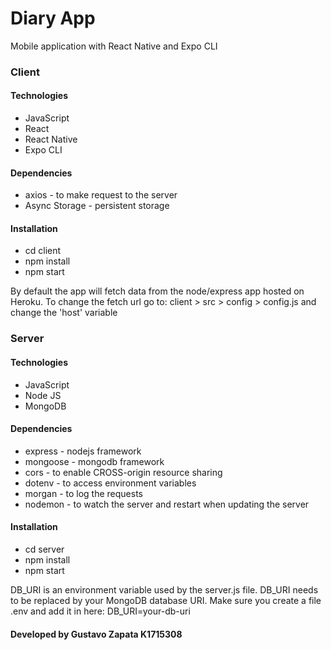 # Diary App

Mobile application with React Native and Expo CLI

### Client

#### Technologies
- JavaScript
- React
- React Native
- Expo CLI

#### Dependencies
- axios - to make request to the server
- Async Storage - persistent storage

#### Installation
- cd client
- npm install
- npm start

By default the app will fetch data from the node/express app hosted on Heroku.
To change the fetch url go to: client > src > config > config.js and change the 'host' variable

### Server

#### Technologies
- JavaScript
- Node JS
- MongoDB

#### Dependencies
- express - nodejs framework
- mongoose - mongodb framework
- cors - to enable CROSS-origin resource sharing
- dotenv - to access environment variables
- morgan - to log the requests
- nodemon - to watch the server and restart when updating the server

#### Installation
- cd server
- npm install
- npm start

DB_URI is an environment variable used by the server.js file. DB_URI needs to be replaced by your MongoDB database URI. Make sure you create a file .env and add it in here: DB_URI=your-db-uri

#### Developed by Gustavo Zapata K1715308
